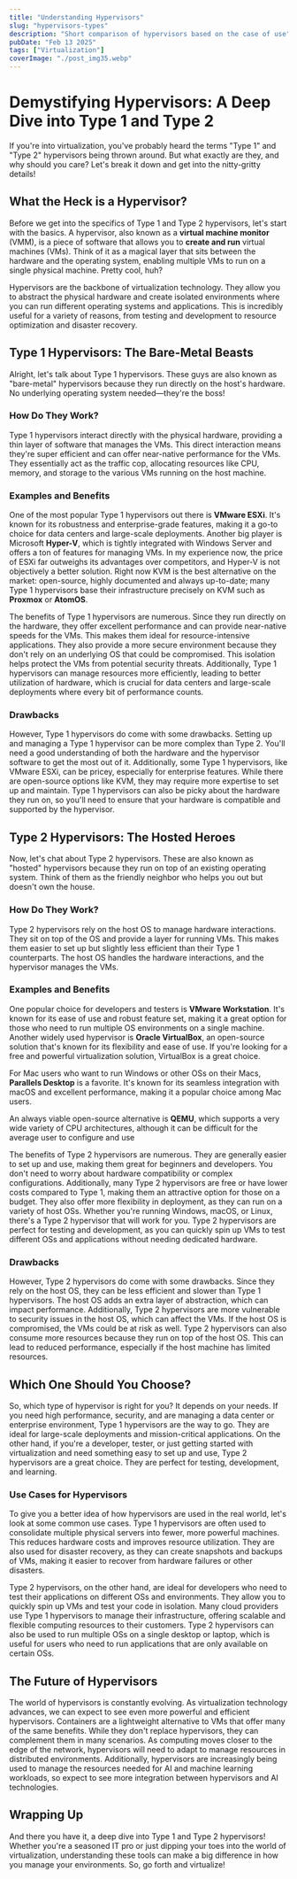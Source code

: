 ```yaml
---
title: "Understanding Hypervisors"
slug: "hypervisors-types"
description: "Short comparison of hypervisors based on the case of use"
pubDate: "Feb 13 2025"
tags: ["Virtualization"]
coverImage: "./post_img35.webp"
---
```


# Demystifying Hypervisors: A Deep Dive into Type 1 and Type 2

If you're into virtualization, you've probably heard the terms "Type 1" and "Type 2" hypervisors being thrown around. But what exactly are they, and why should you care? Let's break it down and get into the nitty-gritty details!

## What the Heck is a Hypervisor?

Before we get into the specifics of Type 1 and Type 2 hypervisors, let's start with the basics. A hypervisor, also known as a **virtual machine monitor** (VMM), is a piece of software that allows you to **create and run** virtual machines (VMs). Think of it as a magical layer that sits between the hardware and the operating system, enabling multiple VMs to run on a single physical machine. Pretty cool, huh?

Hypervisors are the backbone of virtualization technology. They allow you to abstract the physical hardware and create isolated environments where you can run different operating systems and applications. This is incredibly useful for a variety of reasons, from testing and development to resource optimization and disaster recovery.

## Type 1 Hypervisors: The Bare-Metal Beasts

Alright, let's talk about Type 1 hypervisors. These guys are also known as "bare-metal" hypervisors because they run directly on the host's hardware. No underlying operating system needed—they're the boss!

### How Do They Work?

Type 1 hypervisors interact directly with the physical hardware, providing a thin layer of software that manages the VMs. This direct interaction means they're super efficient and can offer near-native performance for the VMs. They essentially act as the traffic cop, allocating resources like CPU, memory, and storage to the various VMs running on the host machine.

### Examples and Benefits

One of the most popular Type 1 hypervisors out there is **VMware ESXi**. It's known for its robustness and enterprise-grade features, making it a go-to choice for data centers and large-scale deployments. Another big player is Microsoft **Hyper-V**, which is tightly integrated with Windows Server and offers a ton of features for managing VMs. In my experience now, the price of ESXi far outweighs its advantages over competitors, and Hyper-V is not objectively a better solution. Right now KVM is the best alternative on the market: open-source, highly documented and always up-to-date; many Type 1 hypervisors base their infrastructure precisely on KVM such as **Proxmox** or **AtomOS**.

The benefits of Type 1 hypervisors are numerous. Since they run directly on the hardware, they offer excellent performance and can provide near-native speeds for the VMs. This makes them ideal for resource-intensive applications. They also provide a more secure environment because they don't rely on an underlying OS that could be compromised. This isolation helps protect the VMs from potential security threats. Additionally, Type 1 hypervisors can manage resources more efficiently, leading to better utilization of hardware, which is crucial for data centers and large-scale deployments where every bit of performance counts.

### Drawbacks

However, Type 1 hypervisors do come with some drawbacks. Setting up and managing a Type 1 hypervisor can be more complex than Type 2. You'll need a good understanding of both the hardware and the hypervisor software to get the most out of it. Additionally, some Type 1 hypervisors, like VMware ESXi, can be pricey, especially for enterprise features. While there are open-source options like KVM, they may require more expertise to set up and maintain. Type 1 hypervisors can also be picky about the hardware they run on, so you'll need to ensure that your hardware is compatible and supported by the hypervisor.

## Type 2 Hypervisors: The Hosted Heroes

Now, let's chat about Type 2 hypervisors. These are also known as "hosted" hypervisors because they run on top of an existing operating system. Think of them as the friendly neighbor who helps you out but doesn't own the house.

### How Do They Work?

Type 2 hypervisors rely on the host OS to manage hardware interactions. They sit on top of the OS and provide a layer for running VMs. This makes them easier to set up but slightly less efficient than their Type 1 counterparts. The host OS handles the hardware interactions, and the hypervisor manages the VMs.

### Examples and Benefits

One popular choice for developers and testers is **VMware Workstation**. It's known for its ease of use and robust feature set, making it a great option for those who need to run multiple OS environments on a single machine. Another widely used hypervisor is **Oracle VirtualBox**, an open-source solution that's known for its flexibility and ease of use. If you're looking for a free and powerful virtualization solution, VirtualBox is a great choice.

For Mac users who want to run Windows or other OSs on their Macs, **Parallels Desktop** is a favorite. It's known for its seamless integration with macOS and excellent performance, making it a popular choice among Mac users.

An always viable open-source alternative is **QEMU**, which supports a very wide variety of CPU architectures, although it can be difficult for the average user to configure and use

The benefits of Type 2 hypervisors are numerous. They are generally easier to set up and use, making them great for beginners and developers. You don't need to worry about hardware compatibility or complex configurations. Additionally, many Type 2 hypervisors are free or have lower costs compared to Type 1, making them an attractive option for those on a budget. They also offer more flexibility in deployment, as they can run on a variety of host OSs. Whether you're running Windows, macOS, or Linux, there's a Type 2 hypervisor that will work for you. Type 2 hypervisors are perfect for testing and development, as you can quickly spin up VMs to test different OSs and applications without needing dedicated hardware.

### Drawbacks

However, Type 2 hypervisors do come with some drawbacks. Since they rely on the host OS, they can be less efficient and slower than Type 1 hypervisors. The host OS adds an extra layer of abstraction, which can impact performance. Additionally, Type 2 hypervisors are more vulnerable to security issues in the host OS, which can affect the VMs. If the host OS is compromised, the VMs could be at risk as well. Type 2 hypervisors can also consume more resources because they run on top of the host OS. This can lead to reduced performance, especially if the host machine has limited resources.

## Which One Should You Choose?

So, which type of hypervisor is right for you? It depends on your needs. If you need high performance, security, and are managing a data center or enterprise environment, Type 1 hypervisors are the way to go. They are ideal for large-scale deployments and mission-critical applications. On the other hand, if you're a developer, tester, or just getting started with virtualization and need something easy to set up and use, Type 2 hypervisors are a great choice. They are perfect for testing, development, and learning.

### Use Cases for Hypervisors

To give you a better idea of how hypervisors are used in the real world, let's look at some common use cases. Type 1 hypervisors are often used to consolidate multiple physical servers into fewer, more powerful machines. This reduces hardware costs and improves resource utilization. They are also used for disaster recovery, as they can create snapshots and backups of VMs, making it easier to recover from hardware failures or other disasters.

Type 2 hypervisors, on the other hand, are ideal for developers who need to test their applications on different OSs and environments. They allow you to quickly spin up VMs and test your code in isolation. Many cloud providers use Type 1 hypervisors to manage their infrastructure, offering scalable and flexible computing resources to their customers. Type 2 hypervisors can also be used to run multiple OSs on a single desktop or laptop, which is useful for users who need to run applications that are only available on certain OSs.

## The Future of Hypervisors

The world of hypervisors is constantly evolving. As virtualization technology advances, we can expect to see even more powerful and efficient hypervisors. Containers are a lightweight alternative to VMs that offer many of the same benefits. While they don't replace hypervisors, they can complement them in many scenarios. As computing moves closer to the edge of the network, hypervisors will need to adapt to manage resources in distributed environments. Additionally, hypervisors are increasingly being used to manage the resources needed for AI and machine learning workloads, so expect to see more integration between hypervisors and AI technologies.

## Wrapping Up

And there you have it, a deep dive into Type 1 and Type 2 hypervisors! Whether you're a seasoned IT pro or just dipping your toes into the world of virtualization, understanding these tools can make a big difference in how you manage your environments. So, go forth and virtualize!
